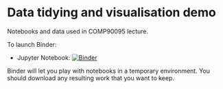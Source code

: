 Data tidying and visualisation demo
===================================

Notebooks and data used in COMP90095 lecture.

To launch Binder:

* Jupyter Notebook: [![Binder](https://mybinder.org/badge.svg)](https://mybinder.org/v2/gh/claresloggett/comp90014_workshops/master)

Binder will let you play with notebooks in a temporary environment. You should download any resulting work that you want to keep.
